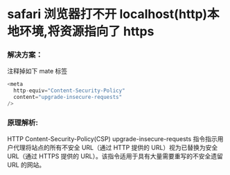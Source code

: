 # safari 浏览器打不开 localhost(http)本地环境,将资源指向了 https

### 解决方案：

注释掉如下 mate 标签

```js
<meta
  http-equiv="Content-Security-Policy"
  content="upgrade-insecure-requests"
/>
```

### 原理解析:

HTTP Content-Security-Policy(CSP) upgrade-insecure-requests 指令指示用户代理将站点的所有不安全 URL（通过 HTTP 提供的 URL）视为已替换为安全 URL（通过 HTTPS 提供的 URL）。该指令适用于具有大量需要重写的不安全遗留 URL 的网站。
